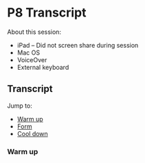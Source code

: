 # P8 Transcript

About this session:
- iPad – Did not screen share during session
- Mac OS
- VoiceOver
- External keyboard

## Transcript

Jump to:
- [Warm up](#warm-up)
- [Form](#form)
- [Cool down](#cool-down)

### Warm up


